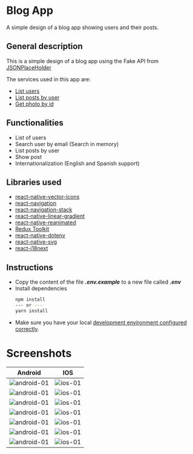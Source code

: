 # Blog App

A simple design of a blog app showing users and their posts.

## General description

This is a simple design of a blog app using the Fake API from [JSONPlaceHolder](https://jsonplaceholder.typicode.com/guide/)

The services used in this app are:

- [List users](https://jsonplaceholder.typicode.com/users)
- [List posts by user](https://jsonplaceholder.typicode.com/posts?userId=1)
- [Get photo by id](https://jsonplaceholder.typicode.com/photos/1)

## Functionalities

- List of users
- Search user by email (Search in memory)
- List posts by user
- Show post
- Internationalization (English and Spanish support)

## Libraries used

- [react-native-vector-icons](https://github.com/oblador/react-native-vector-icons)
- [react-navigation](https://reactnavigation.org/docs/getting-started/)
- [react-navigation-stack](https://reactnavigation.org/docs/stack-navigator)
- [react-native-linear-gradient](https://github.com/react-native-linear-gradient/react-native-linear-gradient)
- [react-native-reanimated](https://docs.swmansion.com/react-native-reanimated/docs/fundamentals/installation)
- [Redux Toolkit](https://redux-toolkit.js.org/introduction/getting-started)
- [react-native-dotenv](https://github.com/goatandsheep/react-native-dotenv)
- [react-native-svg](https://github.com/software-mansion/react-native-svg)
- [react-i18next](https://react.i18next.com/getting-started)

## Instructions

- Copy the content of the file **_.env.example_** to a new file called **_.env_**
- Install dependencies
  ```bash
  npm install
  --- or ---
  yarn install
  ```
- Make sure you have your local [development environment configured correctly](https://reactnative.dev/docs/environment-setup).

# Screenshots

| Android                                            | IOS                                        |
| -------------------------------------------------- | ------------------------------------------ |
| ![android-01](imgs/android/0-start-app.png)        | ![ios-01](imgs/ios/0-start-app.png)        |
| ![android-01](imgs/android/1-users.png)            | ![ios-01](imgs/ios/1-users.png)            |
| ![android-01](imgs/android/2-search-by-email.png)  | ![ios-01](imgs/ios/2-search-by-email.png)  |
| ![android-01](imgs/android/3-user-info.png)        | ![ios-01](imgs/ios/3-user-info.png)        |
| ![android-01](imgs/android/4-posts-by-user.png)    | ![ios-01](imgs/ios/4-posts-by-user.png)    |
| ![android-01](imgs/android/5-show-post.png)        | ![ios-01](imgs/ios/5-show-post.png)        |
| ![android-01](imgs/android/6-language-support.png) | ![ios-01](imgs/ios/6-language-support.png) |
